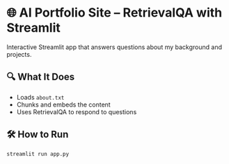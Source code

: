# 🌐 AI Portfolio Site – RetrievalQA with Streamlit

Interactive Streamlit app that answers questions about my background and projects.

## 🔍 What It Does
- Loads `about.txt`
- Chunks and embeds the content
- Uses RetrievalQA to respond to questions

## 🛠️ How to Run
```bash
streamlit run app.py